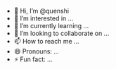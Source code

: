 - 👋 Hi, I’m @quenshi
- 👀 I’m interested in ...
- 🌱 I’m currently learning ...
- 💞️ I’m looking to collaborate on ...
- 📫 How to reach me ...
- 😄 Pronouns: ...
- ⚡ Fun fact: ...

<!---
quenshi/quenshi is a ✨ special ✨ repository because its `README.md` (this file) appears on your GitHub profile.
You can click the Preview link to take a look at your changes.
--->
